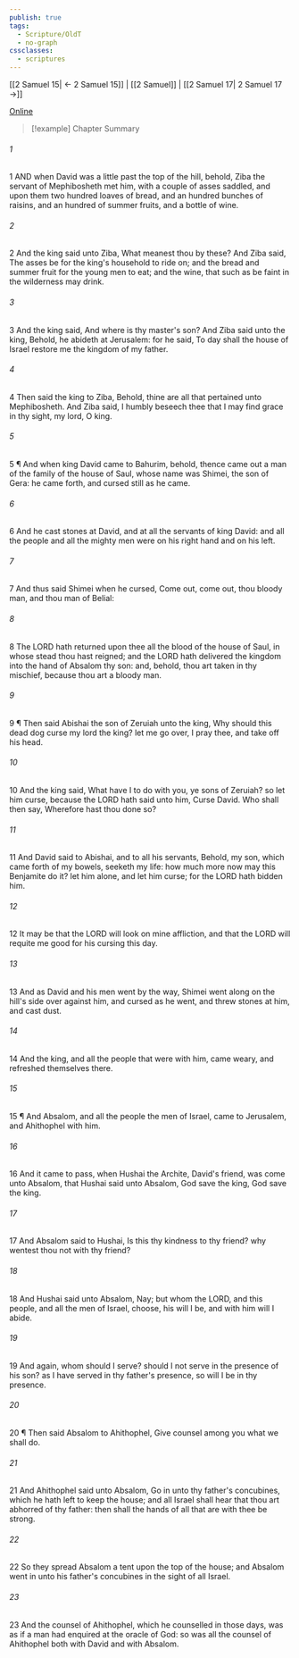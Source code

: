 ```yaml
---
publish: true
tags:
  - Scripture/OldT
  - no-graph
cssclasses:
  - scriptures
---
```

[[2 Samuel 15| ← 2 Samuel 15]] | [[2 Samuel]] | [[2 Samuel 17| 2 Samuel 17 →]]

[Online](https://churchofjesuschrist.org/study/scriptures/ot/2-sam/16?lang=eng)

>[!example] Chapter Summary
>
###### 1
1 AND when David was a little past the top of the hill, behold, Ziba the servant of Mephibosheth met him, with a couple of asses saddled, and upon them two hundred loaves of bread, and an hundred bunches of raisins, and an hundred of summer fruits, and a bottle of wine.
###### 2
2 And the king said unto Ziba, What meanest thou by these?  And Ziba said, The asses be for the king's household to ride on; and the bread and summer fruit for the young men to eat; and the wine, that such as be faint in the wilderness may drink.
###### 3
3 And the king said, And where is thy master's son?  And Ziba said unto the king, Behold, he abideth at Jerusalem: for he said, To day shall the house of Israel restore me the kingdom of my father.
###### 4
4 Then said the king to Ziba, Behold, thine are all that pertained unto Mephibosheth.  And Ziba said, I humbly beseech thee that I may find grace in thy sight, my lord, O king.
###### 5
5 ¶ And when king David came to Bahurim, behold, thence came out a man of the family of the house of Saul, whose name was Shimei, the son of Gera: he came forth, and cursed still as he came.
###### 6
6 And he cast stones at David, and at all the servants of king David: and all the people and all the mighty men were on his right hand and on his left.
###### 7
7 And thus said Shimei when he cursed, Come out, come out, thou bloody man, and thou man of Belial:
###### 8
8 The LORD hath returned upon thee all the blood of the house of Saul, in whose stead thou hast reigned; and the LORD hath delivered the kingdom into the hand of Absalom thy son: and, behold, thou art taken in thy mischief, because thou art a bloody man.
###### 9
9 ¶ Then said Abishai the son of Zeruiah unto the king, Why should this dead dog curse my lord the king?  let me go over, I pray thee, and take off his head.
###### 10
10 And the king said, What have I to do with you, ye sons of Zeruiah?  so let him curse, because the LORD hath said unto him, Curse David.  Who shall then say, Wherefore hast thou done so?
###### 11
11 And David said to Abishai, and to all his servants, Behold, my son, which came forth of my bowels, seeketh my life: how much more now may this Benjamite do it?  let him alone, and let him curse; for the LORD hath bidden him.
###### 12
12 It may be that the LORD will look on mine affliction, and that the LORD will requite me good for his cursing this day.
###### 13
13 And as David and his men went by the way, Shimei went along on the hill's side over against him, and cursed as he went, and threw stones at him, and cast dust.
###### 14
14 And the king, and all the people that were with him, came weary, and refreshed themselves there.
###### 15
15 ¶ And Absalom, and all the people the men of Israel, came to Jerusalem, and Ahithophel with him.
###### 16
16 And it came to pass, when Hushai the Archite, David's friend, was come unto Absalom, that Hushai said unto Absalom, God save the king, God save the king.
###### 17
17 And Absalom said to Hushai, Is this thy kindness to thy friend?  why wentest thou not with thy friend?
###### 18
18 And Hushai said unto Absalom, Nay; but whom the LORD, and this people, and all the men of Israel, choose, his will I be, and with him will I abide.
###### 19
19 And again, whom should I serve?  should I not serve in the presence of his son?  as I have served in thy father's presence, so will I be in thy presence.
###### 20
20 ¶ Then said Absalom to Ahithophel, Give counsel among you what we shall do.
###### 21
21 And Ahithophel said unto Absalom, Go in unto thy father's concubines, which he hath left to keep the house; and all Israel shall hear that thou art abhorred of thy father: then shall the hands of all that are with thee be strong.
###### 22
22 So they spread Absalom a tent upon the top of the house; and Absalom went in unto his father's concubines in the sight of all Israel.
###### 23
23 And the counsel of Ahithophel, which he counselled in those days, was as if a man had enquired at the oracle of God: so was all the counsel of Ahithophel both with David and with Absalom.



